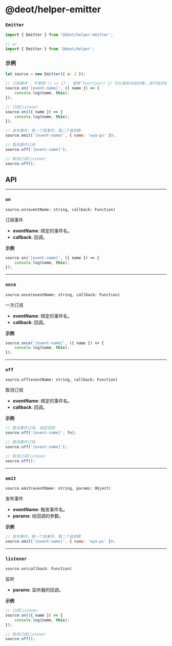 # @deot/helper-emitter

### `Emitter`
```js
import { Emitter } from '@deot/helper-emitter';
```

```js
// or
import { Emitter } from '@deot/helper';
```

### 示例

```js
let source = new Emitter({ a: 2 });

// 订阅事件 ，不使用'() => {}', 使用'function() {}'可以拿到当前对象，进行链式操作
source.on('[event-name]', ({ name }) => {
	console.log(name, this);
});

// 订阅listener
source.on(({ name }) => {
	console.log(name, this);
});

// 发布事件，第一个值事件，第二个值参数
source.emit('[event-name]', { name: 'wya-ps' });

// 取消事件订阅
source.off('[event-name]');

// 取消订阅listener
source.off();
```

## API

---

### `on` 

`source.on(eventName: string, callback: Function)`

订阅事件

+ **eventName**: 绑定的事件名。
+ **callback**: 回调。

**示例**
```js
source.on('[event-name]', ({ name }) => {
	console.log(name, this);
});
```

---

### `once` 

`source.once(eventName: string, callback: Function)`

一次订阅

+ **eventName**: 绑定的事件名。
+ **callback**: 回调。

**示例**
```js
source.once('[event-name]', ({ name }) => {
	console.log(name, this);
});
```

---

### `off` 

`source.off(eventName: string, callback: Function)`

取消订阅

+ **eventName**: 绑定的事件名。
+ **callback**: 回调。

**示例**
```js
// 取消事件订阅, 指定回调
source.off('[event-name]', fn);

// 取消事件订阅
source.off('[event-name]');

// 取消订阅listener
source.off();
```

---

### `emit` 

`source.emit(eventName: string, params: Object)`

发布事件

+ **eventName**: 触发事件名。
+ **params**: 给回调的参数。

**示例**
```js
// 发布事件，第一个值事件，第二个值参数
source.emit('[event-name]', { name: 'wya-ps' });
```

---

### `listener` 

`source.on(callback: Function)`

监听

+ **params**: 监听器的回调。

**示例**
```js
// 订阅listener
source.on(({ name }) => {
	console.log(name, this);
});

// 取消订阅listener
source.off();
```